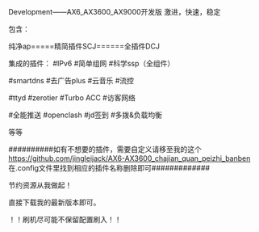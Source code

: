 Development——AX6_AX3600_AX9000开发版
激进，快速，稳定

包含：

纯净ap=====精简插件SCJ======全插件DCJ

集成的插件：
#IPv6
#简单组网
#科学ssp（全组件）

#smartdns
#去广告plus
#云音乐
#流控

#ttyd
#zerotier
#Turbo ACC
#访客网络

#全能推送
#openclash
#jd签到
#多拨&负载均衡

等等

##########如有不想要的插件，需要自定义请移至我的这个 https://github.com/jingleijack/AX6-AX3600_chajian_quan_peizhi_banben   在.config文件里找到相应的插件名称删除即可#############

节约资源从我做起！

直接下载我的最新版本即可。

！！刷机尽可能不保留配置刷入！！
